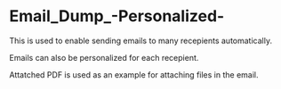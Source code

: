 # Email_Dump_-Personalized-

This is used to enable sending emails to many recepients automatically.

Emails can also be personalized for each recepient.

Attatched PDF is used as an example for attaching files in the email.
